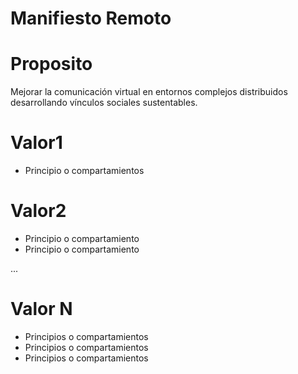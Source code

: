 # Manifiesto Remoto


# Proposito

Mejorar la comunicación virtual en entornos complejos distribuidos desarrollando vínculos sociales sustentables.

# Valor1
 -  Principio o compartamientos
 
# Valor2
 -  Principio o compartamiento
 -  Principio o compartamiento

...

# Valor N
 - Principios o compartamientos
 - Principios o compartamientos
 - Principios o compartamientos

